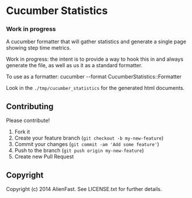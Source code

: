 # Cucumber Statistics

### Work in progress

A cucumber formatter that will gather statistics and generate a single page showing step time metrics.

Work in progress: the intent is to provide a way to hook this in and always generate the file, as well as us it as a standard formatter.

To use as a formatter: cucumber --format CucumberStatistics::Formatter

Look in the `./tmp/cucumber_statistics` for the generated html documents.

## Contributing

Please contribute!

1. Fork it
2. Create your feature branch (`git checkout -b my-new-feature`)
3. Commit your changes (`git commit -am 'Add some feature'`)
4. Push to the branch (`git push origin my-new-feature`)
5. Create new Pull Request

## Copyright

Copyright (c) 2014 AlienFast. See LICENSE.txt for further details.